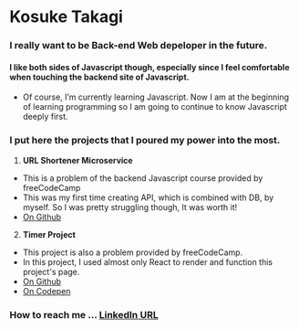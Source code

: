 # Kosuke Takagi  
### I really want to be Back-end Web depeloper in the future.  
#### I like both sides of Javascript though, especially since I feel comfortable when touching the backend site of Javascript.
- Of course, I’m currently learning Javascript. Now I am at the beginning of learning programming so I am going to continue to know Javascript deeply first.  

### I put here the projects that I poured my power into the most.  
1. **URL Shortener Microservice**
- This is a problem of the backend Javascript course provided by freeCodeCamp
- This was my first time creating API, which is combined with DB, by myself. So I was pretty struggling though, It was worth it!
- [On Github](https://github.com/memorandumtk/urlShorter_express)
2. **Timer Project**
- This project is also a problem provided by freeCodeCamp.
- In this project, I used almost only React to render and function this project's page.
- [On Github](https://github.com/memorandumtk/freecodecamp_react/tree/main/my-timer)
- [On Codepen](https://codepen.io/memorandum-tk/pen/eYbxXXE)


### How to reach me ... [LinkedIn URL](https://www.linkedin.com/in/kosuke-takagi-27002927a/)

<!---
memorandumtk/memorandumtk is a ✨ special ✨ repository because its `README.md` (this file) appears on your GitHub profile.
You can click the Preview link to take a look at your changes.
--->
